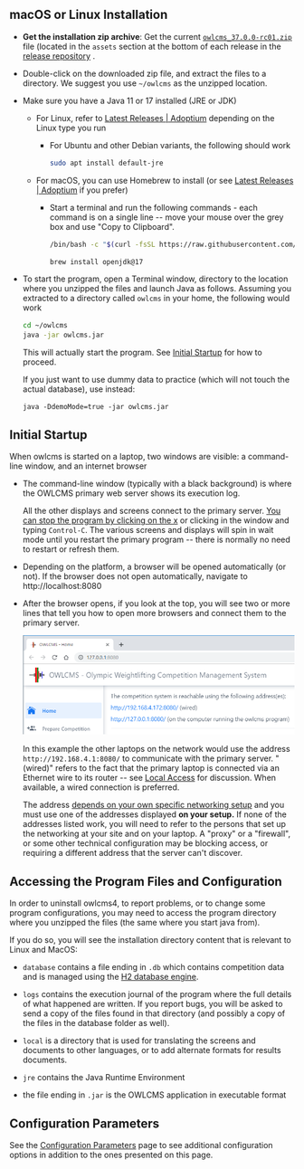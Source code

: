 ## macOS or Linux Installation

- **Get the installation zip archive**: Get the current  [`owlcms_37.0.0-rc01.zip`](https://github.com/owlcms/owlcms4-prerelease/releases/latest/download/owlcms_37.0.0-rc01.zip) file  (located in the `assets` section at the bottom of each release in the [release repository](https://github.com/owlcms/owlcms4-prerelease/releases/latest) .

- Double-click on the downloaded zip file, and extract the files to a directory.  We suggest you use `~/owlcms` as the unzipped location.

- Make sure you have a Java 11 or 17 installed (JRE or JDK)

  - For Linux, refer to [Latest Releases | Adoptium](https://adoptium.net/temurin/releases/) depending on the Linux type you run

    - For Ubuntu and other Debian variants, the following should work 

       ```bash
       sudo apt install default-jre
       ```

  - For macOS, you can use Homebrew to install (or see [Latest Releases | Adoptium](https://adoptium.net/temurin/releases/) if you prefer)

    - Start a terminal and run the following commands - each command is on a single line -- move your mouse over the grey box and use "Copy to Clipboard".

      ```bash
      /bin/bash -c "$(curl -fsSL https://raw.githubusercontent.com/Homebrew/install/HEAD/install.sh)"
      ```

      ```bash
      brew install openjdk@17
      ```

      

- To start the program, open a Terminal window,  directory to the location where you unzipped the files and launch Java as follows.  Assuming you extracted to a directory called `owlcms` in your home, the following would work

  ```bash
  cd ~/owlcms
  java -jar owlcms.jar
  ```
  This will actually start the program. See [Initial Startup](#initial-startup) for how to proceed.

  If you just want to use dummy data to practice (which will not touch the actual database), use instead:

  ```
  java -DdemoMode=true -jar owlcms.jar
  ```


## Initial Startup

When owlcms is started on a laptop, two windows are visible:  a command-line window, and an internet browser

- The command-line window (typically with a black background) is where the OWLCMS primary web server shows its execution log.  

  All the other displays and screens connect to the primary server.  <u>You can stop the program by clicking on the x</u> or clicking in the window and typing `Control-C`.  The various screens and displays will spin in wait mode until you restart the primary program -- there is normally no need to restart or refresh them.

- Depending on the platform, a browser will be opened automatically (or not).  If the browser does not open automatically, navigate to http://localhost:8080

- After the browser opens, if you look at the top, you will see two or more lines that tell you how to open more browsers and connect them to the primary server.

  ![060_urls](img\LocalInstall\060_urls.png)

  In this example the other laptops on the network would use the address `http://192.168.4.1:8080/` to communicate with the primary server.  "(wired)" refers to the fact that the primary laptop is connected via an Ethernet wire to its router -- see [Local Access](EquipmentSetup#local-access-over-a-local-network) for discussion.  When available, a wired connection is preferred.

  The address <u>depends on your own specific networking setup</u> and you must use one of the addresses displayed **on your setup.**  If none of the addresses listed work, you will need to refer to the persons that set up the networking at your site and on your laptop.  A "proxy" or a "firewall", or some other technical configuration may be blocking access, or requiring a different address that the server can't discover.

## Accessing the Program Files and Configuration

In order to uninstall owlcms4, to report problems, or to change some program configurations, you may need to access the program directory where you unzipped the files (the same where you start java from).

If you do so, you will see the installation directory content that is relevant to Linux and MacOS:

- `database` contains a file ending in `.db` which contains competition data and is managed using the [H2 database engine](https://www.h2database.com/html/main.html). 

- `logs` contains the execution journal of the program where the full details of what happened are written. If you report bugs, you will be asked to send a copy of the files found in that directory (and possibly a copy of the files in the database folder as well).

- `local` is a directory that is used for translating the screens and documents to other languages, or to add alternate formats for results documents.

- `jre`  contains the Java Runtime Environment

- the file ending in `.jar` is the OWLCMS application in executable format


## Configuration Parameters

See the [Configuration Parameters](Configuration.md  ' :include') page to see additional configuration options in addition to the ones presented on this page.